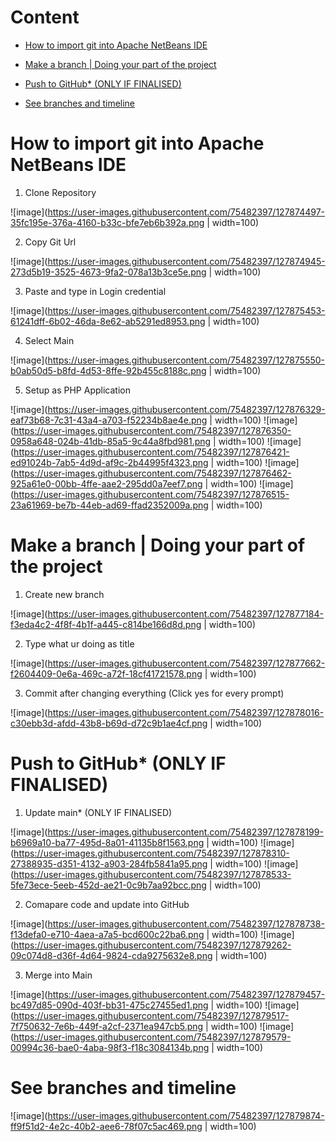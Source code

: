 # Content

* [How to import git into Apache NetBeans IDE](#how-to-import-git-into-apache-netbeans-ide)

* [Make a branch | Doing your part of the project](#make-a-branch--doing-your-part-of-the-project)

* [Push to GitHub* (ONLY IF FINALISED)](#push-to-github-only-if-finalised)

* [See branches and timeline](#see-branches-and-timeline)

# How to import git into Apache NetBeans IDE

1. Clone Repository

![image](https://user-images.githubusercontent.com/75482397/127874497-35fc195e-376a-4160-b33c-bfe7eb6b392a.png | width=100)

2. Copy Git Url

![image](https://user-images.githubusercontent.com/75482397/127874945-273d5b19-3525-4673-9fa2-078a13b3ce5e.png | width=100)

3. Paste and type in Login credential

![image](https://user-images.githubusercontent.com/75482397/127875453-61241dff-6b02-46da-8e62-ab5291ed8953.png | width=100)

4. Select Main

![image](https://user-images.githubusercontent.com/75482397/127875550-b0ab50d5-b8fd-4d53-8ffe-92b455c8188c.png | width=100)

5. Setup as PHP Application

![image](https://user-images.githubusercontent.com/75482397/127876329-eaf73b68-7c31-43a4-a703-f52234b8ae4e.png | width=100)
![image](https://user-images.githubusercontent.com/75482397/127876350-0958a648-024b-41db-85a5-9c44a8fbd981.png | width=100)
![image](https://user-images.githubusercontent.com/75482397/127876421-ed91024b-7ab5-4d9d-af9c-2b44995f4323.png | width=100)
![image](https://user-images.githubusercontent.com/75482397/127876462-925a61e0-00bb-4ffe-aae2-295dd0a7eef7.png | width=100)
![image](https://user-images.githubusercontent.com/75482397/127876515-23a61969-be7b-44eb-ad69-ffad2352009a.png | width=100)

# Make a branch | Doing your part of the project

1. Create new branch

![image](https://user-images.githubusercontent.com/75482397/127877184-f3eda4c2-4f8f-4b1f-a445-c814be166d8d.png | width=100)

2. Type what ur doing as title

![image](https://user-images.githubusercontent.com/75482397/127877662-f2604409-0e6a-469c-a72f-18cf41721578.png | width=100)

3. Commit after changing everything (Click yes for every prompt)

![image](https://user-images.githubusercontent.com/75482397/127878016-c30ebb3d-afdd-43b8-b69d-d72c9b1ae4cf.png | width=100)

# Push to GitHub* (ONLY IF FINALISED)

1. Update main* (ONLY IF FINALISED)

![image](https://user-images.githubusercontent.com/75482397/127878199-b6969a10-ba77-495d-8a01-41135b8f1563.png | width=100)
![image](https://user-images.githubusercontent.com/75482397/127878310-27388935-d351-4132-a903-284fb5841a95.png | width=100)
![image](https://user-images.githubusercontent.com/75482397/127878533-5fe73ece-5eeb-452d-ae21-0c9b7aa92bcc.png | width=100)

2. Comapare code and update into GitHub

![image](https://user-images.githubusercontent.com/75482397/127878738-f13defa0-e710-4aea-a7a5-bcd600c22ba6.png | width=100)
![image](https://user-images.githubusercontent.com/75482397/127879262-09c074d8-d36f-4d64-9824-cda9275632e8.png | width=100)

3. Merge into Main

![image](https://user-images.githubusercontent.com/75482397/127879457-bc497d85-090d-403f-bb31-475c27455ed1.png | width=100)
![image](https://user-images.githubusercontent.com/75482397/127879517-7f750632-7e6b-449f-a2cf-2371ea947cb5.png | width=100)
![image](https://user-images.githubusercontent.com/75482397/127879579-00994c36-bae0-4aba-98f3-f18c3084134b.png | width=100)

# See branches and timeline

![image](https://user-images.githubusercontent.com/75482397/127879874-ff9f51d2-4e2c-40b2-aee6-78f07c5ac469.png | width=100)
